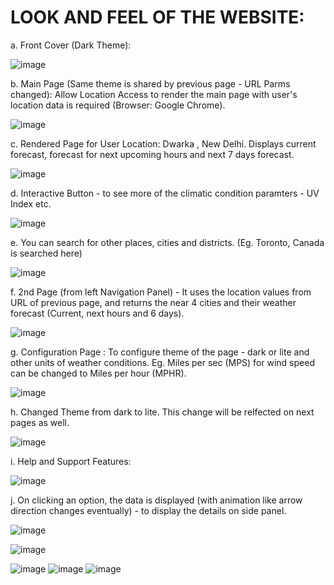 # LOOK AND FEEL OF THE WEBSITE:
a. Front Cover (Dark Theme):

![image](https://github.com/abhayjohri23/Climate360/assets/124622368/6f4cf557-702f-4ea9-b743-517317d290a5)

b. Main Page (Same theme is shared by previous page - URL Parms changed): Allow Location Access to render the main page with user's location data is required (Browser: Google Chrome).

![image](https://github.com/abhayjohri23/Climate360/assets/124622368/0f300787-3a9d-48ca-abf9-e4875db93882)

c. Rendered Page for User Location: Dwarka , New Delhi. Displays current forecast, forecast for next upcoming hours and next 7 days forecast.

![image](https://github.com/abhayjohri23/Climate360/assets/124622368/9c0ae878-da7b-4863-9d76-4b200449f276)

d. Interactive Button - to see more of the climatic condition paramters - UV Index etc.

![image](https://github.com/abhayjohri23/Climate360/assets/124622368/7e45989d-cf15-418a-9aae-e5eec3b1c8e9)

e. You can search for other places, cities and districts. (Eg. Toronto, Canada is searched here)

![image](https://github.com/abhayjohri23/Climate360/assets/124622368/49fee062-d21c-4d8c-907a-8f56c8554ba2)

f. 2nd Page (from left Navigation Panel) - It uses the location values from URL of previous page, and returns the near 4 cities and their weather forecast (Current, next hours and 6 days).

![image](https://github.com/abhayjohri23/Climate360/assets/124622368/685a3074-74e9-4e62-94c7-705572af2c96)

g. Configuration Page : To configure theme of the page - dark or lite and other units of weather conditions. Eg. Miles per sec (MPS) for wind speed can be changed to Miles per hour (MPHR). 

![image](https://github.com/abhayjohri23/Climate360/assets/124622368/90f04b59-fdaa-40db-b2df-7daca82a145e)

h. Changed Theme from dark to lite. This change will be relfected on next pages as well.

![image](https://github.com/abhayjohri23/Climate360/assets/124622368/681c3bd5-0062-4a93-919c-10d47ecbb409)

i. Help and Support Features:

![image](https://github.com/abhayjohri23/Climate360/assets/124622368/b7f9ff39-2d43-4fa7-a492-0bc16dde7127)

j. On clicking an option, the data is displayed (with animation like arrow direction changes eventually) - to display the details on side panel.

![image](https://github.com/abhayjohri23/Climate360/assets/124622368/cd9ca357-b87b-43ec-9d35-21ca94ab6693)


![image](https://github.com/abhayjohri23/Climate360/assets/124622368/4ff40237-8b1b-43ad-81b7-d37b6ffbd410)


![image](https://github.com/abhayjohri23/Climate360/assets/124622368/abbfcfd9-a15f-4e44-9a45-c5b9e2f18e9f)
![image](https://github.com/abhayjohri23/Climate360/assets/124622368/bea9f6c2-a400-4b80-a807-872afd9e007b)
![image](https://github.com/abhayjohri23/Climate360/assets/124622368/2cac64c2-e8bd-4df4-8a77-f60d32eabb8c)


